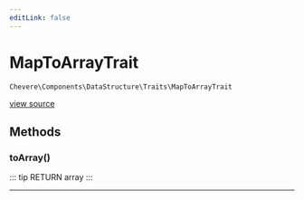 ```yaml
---
editLink: false
---
```


# MapToArrayTrait

`Chevere\Components\DataStructure\Traits\MapToArrayTrait`

[view source](https://github.com/chevere/chevere/blob/master/src/Chevere/Components/DataStructure/Traits/MapToArrayTrait.php)

## Methods

### toArray()

::: tip RETURN
array
:::

---
